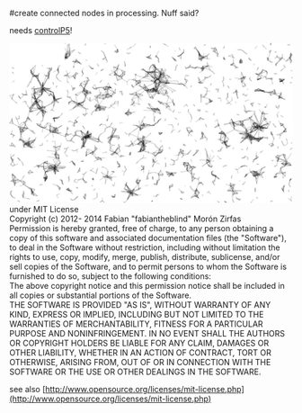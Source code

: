 #create connected nodes in processing. Nuff said?


needs [controlP5](http://www.sojamo.de/libraries/controlP5/)!  

![](nodes.jpg)  
under MIT License  
Copyright (c)  2012- 2014 Fabian "fabiantheblind" Morón Zirfas  
Permission is hereby granted, free of charge, to any person obtaining a copy of this
software and associated documentation files (the "Software"), to deal in the Software
without restriction, including without limitation the rights to use, copy, modify,
merge, publish, distribute, sublicense, and/or sell copies of the Software, and to
permit persons to whom the Software is furnished to do so, subject to the following
conditions:  
The above copyright notice and this permission notice shall be included in all copies
or substantial portions of the Software.  
THE SOFTWARE IS PROVIDED "AS IS", WITHOUT WARRANTY OF ANY KIND, EXPRESS OR IMPLIED,
INCLUDING BUT NOT LIMITED TO THE WARRANTIES OF MERCHANTABILITY, FITNESS FOR A
PARTICULAR PURPOSE AND NONINFRINGEMENT. IN NO EVENT SHALL THE AUTHORS OR COPYRIGHT
HOLDERS BE LIABLE FOR ANY CLAIM, DAMAGES OR OTHER LIABILITY, WHETHER IN AN ACTION OF
CONTRACT, TORT OR OTHERWISE, ARISING FROM, OUT OF OR IN CONNECTION WITH THE SOFTWARE
OR THE USE OR OTHER DEALINGS IN THE SOFTWARE.  

see also [http://www.opensource.org/licenses/mit-license.php](http://www.opensource.org/licenses/mit-license.php)  
